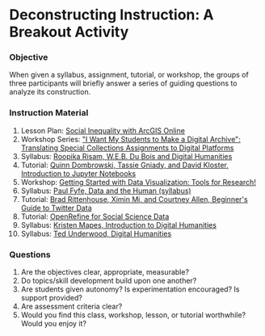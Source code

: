 # Deconstructing Instruction: A Breakout Activity
### Objective
When given a syllabus, assignment, tutorial, or workshop, the groups of three participants will briefly answer a series of guiding questions to analyze its construction.

### Instruction Material
1. Lesson Plan: [Social Inequality with ArcGIS Online](https://dlfteach.pubpub.org/pub/social-inequality-arcgis/release/1)
2. Workshop Series: ["I Want My Students to Make a Digital Archive": Translating Special Collections Assignments to Digital Platforms](https://dlfteach.pubpub.org/pub/digital-archive/release/1)
3. Syllabus: [Roopika Risam, W.E.B. Du Bois and Digital Humanities](https://elearning.salemstate.edu/courses/1104221)
4. Tutorial: [Quinn Dombrowski, Tassie Gniady, and David Kloster, Introduction to Jupyter Notebooks](https://programminghistorian.org/en/lessons/jupyter-notebooks) 
6. Workshop: [Getting Started with Data Visualization: Tools for Research!](https://dlfteach.pubpub.org/pub/getting-started-data-visualization/release/1) 
6. Syllabus: [Paul Fyfe, Data and the Human (syllabus)](http://dx.doi.org/10.17613/0h18-5p41) 
7. Tutorial: [Brad Rittenhouse, Ximin Mi, and Courtney Allen, Beginner's Guide to Twitter Data](https://programminghistorian.org/en/lessons/beginners-guide-to-twitter-data)
8. Tutorial: [OpenRefine for Social Science Data](https://datacarpentry.org/openrefine-socialsci/) 
9. Syllabus: [Kristen Mapes, Introduction to Digital Humanities](http://dx.doi.org/10.17613/cyje-ah39)
10. Syllabus: [Ted Underwood, Digital Humanities](https://www.dropbox.com/s/7ttph8k95ta59jb/dhsyllabus2019v1.0.pdf?dl=0) 

### Questions
1. Are the objectives clear, appropriate, measurable? 
2. Do topics/skill development build upon one another? 
3. Are students given autonomy? Is experimentation encouraged? Is support provided? 
4. Are assessment criteria clear? 
5. Would you find this class, workshop, lesson, or tutorial worthwhile? Would you enjoy it?
